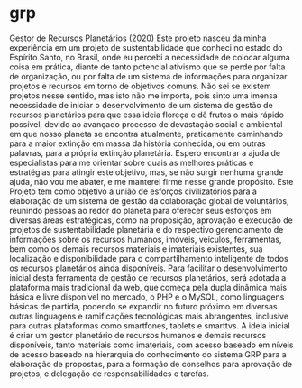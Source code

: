 # grp
Gestor de Recursos Planetários (2020)
Este projeto nasceu da minha experiência em um projeto de sustentabilidade que conheci no estado do Espírito Santo, no Brasil, onde eu percebi a necessidade de colocar alguma coisa em prática, diante de tanto potencial ativismo que se perde por falta de organização, ou por falta de um sistema de informações para organizar projetos e recursos em torno de objetivos comuns.
Não sei se existem projetos nesse sentido, mas isto não me importa, pois sinto uma imensa necessidade de iniciar o desenvolvimento de um sistema de gestão de recursos planetários para que essa ideia floreça e dê frutos o mais rápido possível, devido ao avançado processo de devastação social e ambiental em que nosso planeta se encontra atualmente, praticamente caminhando para a maior extinção em massa da história conhecida, ou em outras palavras, para a própria extinção planetária.
Espero encontrar a ajuda de especialistas para me orientar sobre quais as melhores práticas e estratégias para atingir este objetivo, mas, se não surgir nenhuma grande ajuda, não vou me abater, e me manterei firme nesse grande propósito.
Este Projeto tem como objetivo a união de esforços civilizatórios para a elaboração de um sistema de gestão da colaboração global de voluntários, reunindo pessoas ao redor do planeta para oferecer seus esforços em diversas áreas estratégicas, como na proposição, aprovação e execução de projetos de sustentabilidade planetária e do respectivo gerenciamento de informações sobre os recursos humanos, imóveis, veículos, ferramentas, bem como os demais recursos materiais e imateriais existentes, sua localização e disponibilidade para o compartilhamento inteligente de todos os recursos planetários ainda disponíveis.
Para facilitar o desenvolvimento inicial desta ferramenta de gestão de recursos planetários, será adotada a plataforma mais tradicional da web, que começa pela dupla dinâmica mais básica e livre disponível no mercado, o PHP e o MySQL, como linguagens básicas de partida, podendo se expandir no futuro próximo em diversas outras linguagens e ramificações tecnológicas mais abrangentes, inclusive para outras plataformas como smartfones, tablets e smarttvs.
A ideia inicial é criar um gestor planetário de recursos humanos e demais recursos disponíveis, tanto materiais como imateriais, com acesso baseado em níveis de acesso baseado na hierarquia do conhecimento do sistema GRP para a elaboração de propostas, para a formação de conselhos para aprovação de projetos, e delegação de responsabilidades e tarefas.
